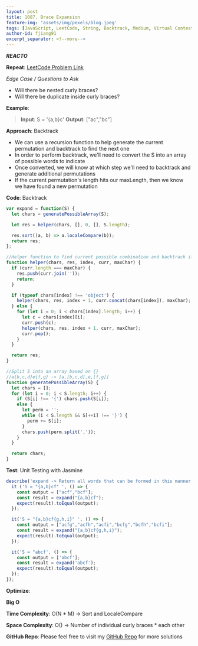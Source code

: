 ```yaml
---
layout: post
title: 1087. Brace Expansion
feature-img: 'assets/img/pexels/blog.jpeg'
tags: [JavaScript, LeetCode, String, Backtrack, Medium, Virtual Contest]
author-id: fjiang91
excerpt_separator: <!--more-->
---
```


**_REACTO_**

**Repeat**: [LeetCode Problem Link](https://leetcode.com/problems/brace-expansion/)

_Edge Case / Questions to Ask_
- Will there be nested curly braces?
- Will there be duplicate inside curly braces?
  <!--more-->

**Example**:

> **Input**: S = '{a,b}c'
> **Output**: ["ac","bc"]

**Approach**:
Backtrack
- We can use a recursion function to help generate the current permutation and backtrack to find the next one
- In order to perform backtrack, we'll need to convert the S into an array of possible words to indicate
- Once converted, we will know at which step we'll need to backtrack and generate additional permutations
- If the current permutation's length hits our maxLength, then we know we have found a new permutation

**Code**: Backtrack
```javascript
var expand = function(S) {
  let chars = generatePossibleArray(S);

  let res = helper(chars, [], 0, [], S.length);

  res.sort((a, b) => a.localeCompare(b));
  return res;
};

//Helper function to find current possible combination and backtrack if there's more than one possibility
function helper(chars, res, index, curr, maxChar) {
  if (curr.length === maxChar) {
    res.push(curr.join(''));
    return;
  }

  if (typeof chars[index] !== 'object') {
    helper(chars, res, index + 1, curr.concat(chars[index]), maxChar);
  } else {
    for (let i = 0; i < chars[index].length; i++) {
      let c = chars[index][i];
      curr.push(c);
      helper(chars, res, index + 1, curr, maxChar);
      curr.pop();
    }
  }

  return res;
}

//Split S into an array based on {}
//a{b,c,d}e{f,g} -> [a,[b,c,d],e,[f,g]]
function generatePossibleArray(S) {
  let chars = [];
  for (let i = 0; i < S.length; i++) {
    if (S[i] !== '{') chars.push(S[i]);
    else {
      let perm = '';
      while (i < S.length && S[++i] !== '}') {
        perm += S[i];
      }
      chars.push(perm.split(','));
    }
  }

  return chars;
}
```

**Test**: Unit Testing with Jasmine

```javascript
describe('expand -> Return all words that can be formed in this manner, in lexicographical order.', () => {
  it ('S = "{a,b}cf" ', () => {
    const output = ["acf","bcf"];
    const result = expand("{a,b}cf");
    expect(result).toEqual(output);
  });

  it('S = "{a,b}cf{g,h,i}" ', () => {
    const output = ["acfg","acfh","acfi","bcfg","bcfh","bcfi"];
    const result = expand("{a,b}cf{g,h,i}");
    expect(result).toEqual(output);
  });

  it('S = "abcf', () => {
    const output = ['abcf'];
    const result = expand('abcf');
    expect(result).toEqual(output);
  });
});
```

**Optimize**:

**Big O**

**Time Complexity**: O(N * M) -> Sort and LocaleCompare

**Space Complexity**: O() -> Number of individual curly braces * each other

**GitHub Repo**: Please feel free to visit my [GitHub Repo](https://github.com/fjiang91/LeetCode-Solutions) for more solutions
